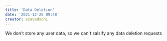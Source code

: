 ```yaml
---
title: 'Data Deletion'
date: '2021-12-28 09:48'
creator: szavadschi
---
```


We don't store any user data, so we can't salsify any data deletion requests